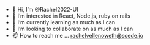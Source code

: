 - 👋 Hi, I’m @Rachel2022-UI
- 👀 I’m interested in React, Node.js, ruby on rails
- 🌱 I’m currently learning as much as I can 
- 💞️ I’m looking to collaborate on as much as I can
- 📫 How to reach me ... rachelvellenoweth@scede.io 

<!---
Rachel2022-UI/Rachel2022-UI is a ✨ special ✨ repository because its `README.md` (this file) appears on your GitHub profile.
You can click the Preview link to take a look at your changes.
--->
